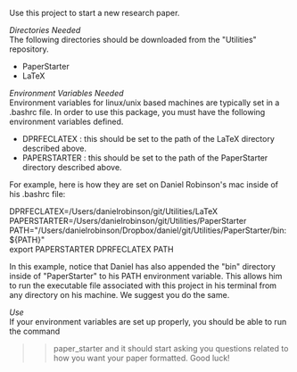 Use this project to start a new research paper.  

*Directories Needed*  
The following directories should be downloaded from the "Utilities" repository.
- PaperStarter  
- LaTeX  

*Environment Variables Needed*  
Environment variables for linux/unix based machines are typically set in a .bashrc file.
In order to use this package, you must have the following environment variables defined.  
   - DPRFECLATEX  : this should be set to the path of the LaTeX directory described above.
   - PAPERSTARTER : this should be set to the path of the PaperStarter directory described above.

For example, here is how they are set on Daniel Robinson's mac inside of his .bashrc file:

   DPRFECLATEX=/Users/danielrobinson/git/Utilities/LaTeX  
   PAPERSTARTER=/Users/danielrobinson/git/Utilities/PaperStarter  
   PATH="/Users/danielrobinson/Dropbox/daniel/git/Utilities/PaperStarter/bin:${PATH}"  
   export PAPERSTARTER DPRFECLATEX PATH  

In this example, notice that Daniel has also appended the "bin" directory inside of "PaperStarter"
to his PATH environment variable.  This allows him to run the executable file associated with this 
project in his terminal from any directory on his machine.  We suggest you do the same.

*Use*  
If your environment variables are set up properly, you should be able to run the command
   >> paper_starter
and it should start asking you questions related to how you want your paper formatted. Good luck!
